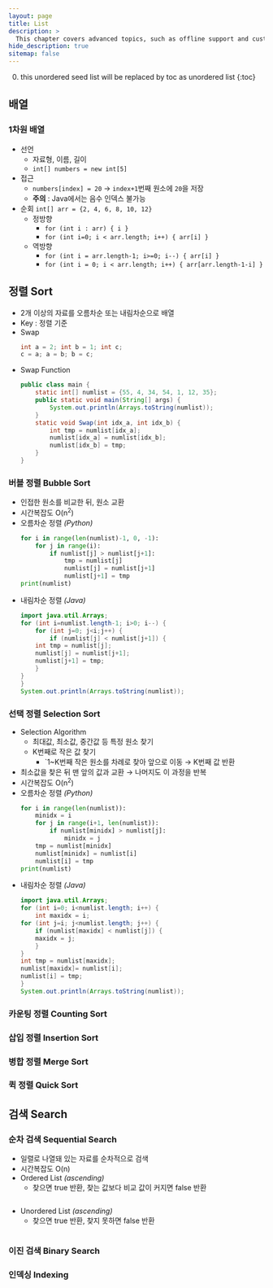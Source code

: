 ```yaml
---
layout: page
title: List
description: >
  This chapter covers advanced topics, such as offline support and custom JS builds. Codings skills are recommended.
hide_description: true
sitemap: false
---
```

0. this unordered seed list will be replaced by toc as unordered list
{:toc}

## 배열
### 1차원 배열
- 선언
    - 자료형, 이름, 길이
    - `int[] numbers = new int[5]`
- 접근
    - `numbers[index] = 20`  → `index+1`번째 원소에 `20`을 저장
    - **주의** : Java에서는 음수 인덱스 불가능
- 순회
    `int[] arr = {2, 4, 6, 8, 10, 12}`
    - 정방향
        - `for (int i : arr) { i }`
        - `for (int i=0; i < arr.length; i++) { arr[i] }`
    - 역방향
        - `for (int i = arr.length-1; i>=0; i--) { arr[i] }`
        - `for (int i = 0; i < arr.length; i++) { arr[arr.length-1-i] }`

## 정렬 Sort
- 2개 이상의 자료를 오름차순 또는 내림차순으로 배열
- Key : 정렬 기준
- Swap
    ``` java
    int a = 2; int b = 1; int c;
    c = a; a = b; b = c;
    ```
- Swap Function
    ``` java
    public class main {
        static int[] numlist = {55, 4, 34, 54, 1, 12, 35};
        public static void main(String[] args) {
            System.out.println(Arrays.toString(numlist));
        }
        static void Swap(int idx_a, int idx_b) {
            int tmp = numlist[idx_a];
            numlist[idx_a] = numlist[idx_b];
            numlist[idx_b] = tmp;
        }
    }
    ```

### 버블 정렬 Bubble Sort
- 인접한 원소를 비교한 뒤, 원소 교환
- 시간복잡도 O(n<sup>2</sup>)
- 오름차순 정렬 *(Python)*
    ``` python
    for i in range(len(numlist)-1, 0, -1):
    	for j in range(i):
            if numlist[j] > numlist[j+1]:
                tmp = numlist[j]
                numlist[j] = numlist[j+1]
                numlist[j+1] = tmp
    print(numlist)
    ```
- 내림차순 정렬 *(Java)*
    ``` java
    import java.util.Arrays;
    for (int i=numlist.length-1; i>0; i--) {
    	for (int j=0; j<i;j++) {
    	    if (numlist[j] < numlist[j+1]) {
		int tmp = numlist[j];
		numlist[j] = numlist[j+1];
		numlist[j+1] = tmp;
	    }
	}
    }
    System.out.println(Arrays.toString(numlist));
    ```

### 선택 정렬 Selection Sort
- Selection Algorithm
    - 최대값, 최소값, 중간값 등 특정 원소 찾기
    - K번째로 작은 값 찾기
    	- `1~K번째 작은 원소를 차례로 찾아 앞으로 이동 → K번째 값 반환
- 최소값을 찾은 뒤 맨 앞의 값과 교환 → 나머지도 이 과정을 반복
- 시간복잡도 O(n<sup>2</sup>)
- 오름차순 정렬 *(Python)*
    ``` python
    for i in range(len(numlist)):
        minidx = i
        for j in range(i+1, len(numlist)):
            if numlist[minidx] > numlist[j]:
                minidx = j
        tmp = numlist[minidx]
        numlist[minidx] = numlist[i]
        numlist[i] = tmp 
    print(numlist)
    ```
- 내림차순 정렬 *(Java)*
    ``` java
    import java.util.Arrays;
    for (int i=0; i<numlist.length; i++) {
    	int maxidx = i;
	for (int j=i; j<numlist.length; j++) {
	    if (numlist[maxidx] < numlist[j]) {
		maxidx = j;
	    }
	}
	int tmp = numlist[maxidx];
	numlist[maxidx]= numlist[i];
	numlist[i] = tmp;
    }
    System.out.println(Arrays.toString(numlist));
    ```

### 카운팅 정렬 Counting Sort
### 삽입 정렬 Insertion Sort
### 병합 정렬 Merge Sort
### 퀵 정렬 Quick Sort

## 검색 Search

### 순차 검색 Sequential Search
- 일렬로 나열돼 있는 자료를 순차적으로 검색
- 시간복잡도 O(n)
- Ordered List *(ascending)*
    - 찾으면 true 반환, 찾는 값보다 비교 값이 커지면 false 반환
    ``` java
    ```
- Unordered List *(ascending)*
    - 찾으면 true 반환, 찾지 못하면 false 반환
    ``` java
    ```

### 이진 검색 Binary Search
### 인덱싱 Indexing
